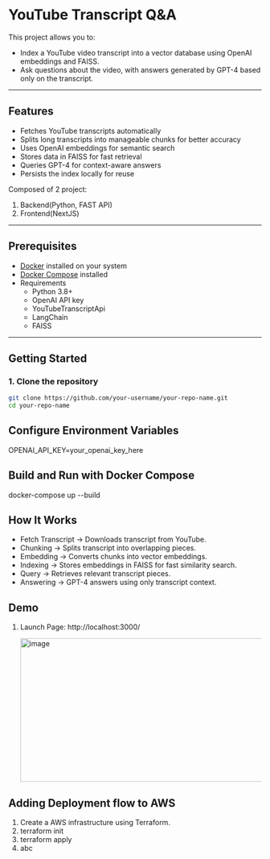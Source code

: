 # YouTube Transcript Q&A

This project allows you to:
* Index a YouTube video transcript into a vector database using OpenAI embeddings and FAISS.
* Ask questions about the video, with answers generated by GPT-4 based only on the transcript.
  
---

## Features
- Fetches YouTube transcripts automatically
- Splits long transcripts into manageable chunks for better accuracy
- Uses OpenAI embeddings for semantic search
- Stores data in FAISS for fast retrieval
- Queries GPT-4 for context-aware answers
- Persists the index locally for reuse

Composed of 2 project:

1. Backend(Python, FAST API)
2. Frontend(NextJS)

---
## Prerequisites
- [Docker](https://www.docker.com/get-started) installed on your system  
- [Docker Compose](https://docs.docker.com/compose/) installed
- Requirements
    * Python 3.8+
    * OpenAI API key
    * YouTubeTranscriptApi
    * LangChain
    * FAISS

---

## Getting Started

### 1. Clone the repository
```bash
git clone https://github.com/your-username/your-repo-name.git
cd your-repo-name
```

## Configure Environment Variables
OPENAI_API_KEY=your_openai_key_here

## Build and Run with Docker Compose
docker-compose up --build

## How It Works

* Fetch Transcript → Downloads transcript from YouTube.
* Chunking → Splits transcript into overlapping pieces.
* Embedding → Converts chunks into vector embeddings.
* Indexing → Stores embeddings in FAISS for fast similarity search.
* Query → Retrieves relevant transcript pieces.
* Answering → GPT-4 answers using only transcript context.


## Demo
1. Launch Page: http://localhost:3000/
   
   <img width="593" height="285" alt="image" src="https://github.com/user-attachments/assets/c71270cc-ed70-4147-b0ef-960533a81e38" />

## Adding Deployment flow to AWS
1. Create a AWS infrastructure using Terraform.
2. terraform init
3. terraform apply
4.  abc
